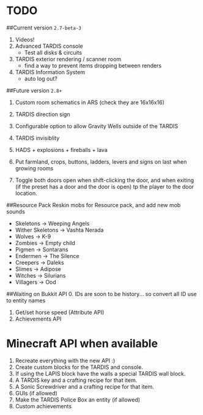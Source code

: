 # TODO

##Current version `2.7-beta-3`
1. Videos!
2. Advanced TARDIS console
   * Test all disks & circuits
3. TARDIS exterior rendering / scanner room
   * find a way to prevent items dropping between renders
4. TARDIS Information System
    * auto log out?
    
##Future version `2.8+`
1. Custom room schematics in ARS (check they are 16x16x16)
2. TARDIS direction sign
3. Configurable option to allow Gravity Wells outside of the TARDIS
4. TARDIS invisiblity
5. HADS + explosions + fireballs + lava
6. Put farmland, crops, buttons, ladders, levers and signs on last when growing rooms

8. Toggle both doors open when shift-clicking the door, and when exiting (if the preset has a door and the door is open) tp the player to the door location.

##Resource Pack
Reskin mobs for Resource pack, and add new mob sounds

* Skeletons -> Weeping Angels
* Wither Skeletons -> Vashta Nerada
* Wolves -> K-9
* Zombies -> Empty child
* Pigmen -> Sontarans
* Endermen -> The Silence
* Creepers -> Daleks
* Slimes -> Adipose
* Witches -> Silurians
* Villagers -> Ood

##Waiting on Bukkit API
0. IDs are soon to be history... so convert all ID use to entity names
1. Get/set horse speed (Attribute API)
2. Achievements API

# Minecraft API when available
1. Recreate everything with the new API :)
2. Create custom blocks for the TARDIS and console.
3. If using the LAPIS block have the walls a special TARDIS wall block.
4. A TARDIS key and a crafting recipe for that item.
5. A Sonic Screwdriver and a crafting recipe for that item.
6. GUIs (if allowed)
7. Make the TARDIS Police Box an entity (if allowed)
8. Custom achievements
